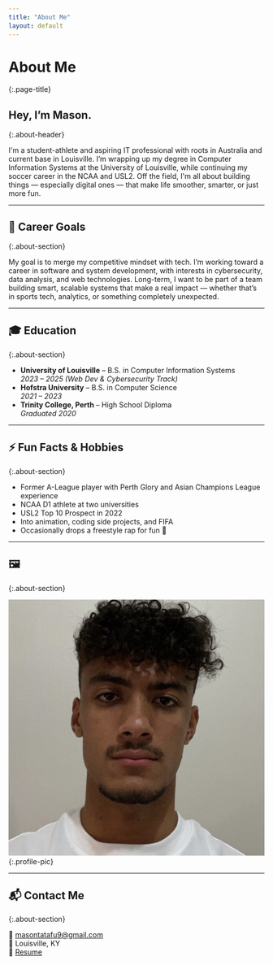 ```yaml
---
title: "About Me"
layout: default
---
```


# About Me
{:.page-title}

## Hey, I’m Mason.
{:.about-header}

I'm a student-athlete and aspiring IT professional with roots in Australia and current base in Louisville. I’m wrapping up my degree in Computer Information Systems at the University of Louisville, while continuing my soccer career in the NCAA and USL2. Off the field, I'm all about building things — especially digital ones — that make life smoother, smarter, or just more fun.

---

## 🎯 Career Goals
{:.about-section}

My goal is to merge my competitive mindset with tech. I’m working toward a career in software and system development, with interests in cybersecurity, data analysis, and web technologies. Long-term, I want to be part of a team building smart, scalable systems that make a real impact — whether that’s in sports tech, analytics, or something completely unexpected.

---

## 🎓 Education
{:.about-section}

- **University of Louisville** – B.S. in Computer Information Systems  
  *2023 – 2025 (Web Dev & Cybersecurity Track)*  
- **Hofstra University** – B.S. in Computer Science  
  *2021 – 2023*  
- **Trinity College, Perth** – High School Diploma  
  *Graduated 2020*

---

## ⚡ Fun Facts & Hobbies
{:.about-section}

- Former A-League player with Perth Glory and Asian Champions League experience
- NCAA D1 athlete at two universities
- USL2 Top 10 Prospect in 2022
- Into animation, coding side projects, and FIFA
- Occasionally drops a freestyle rap for fun 🎤

---

## 🖼️
{:.about-section}

![Mason Tatafu](/assets/images/IMG_5131.jpg){:.profile-pic}

---

## 📬 Contact Me
{:.about-section}

📧 masontatafu9@gmail.com  
📍 Louisville, KY  
🔗 [Resume](Mason%20Tatafu%20Current%20Resume%20-%202025.pdf)  
